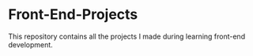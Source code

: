 # Front-End-Projects
This repository contains all the projects I made during learning front-end development.
